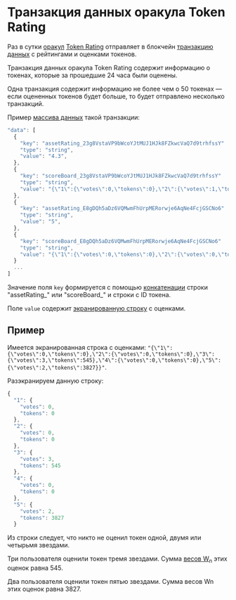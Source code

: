 # Транзакция данных оракула Token Rating

Раз в сутки [оракул](/waves-oracles/oracle.md) [Token Rating](https://oracles.wavesexplorer.com/oracle/3P2eDV4pWJGmPjLGLrW4dsMA53te4gzkwnH) отправляет в блокчейн [транзакцию данных](/blockchain/transaction-type/data-transaction.md) с рейтингами и оценками токенов.

Транзакция данных оракула Token Rating содержит информацию о токенах, которые за прошедшие 24 часа были оценены. 

Одна транзакция содержит информацию не более чем о 50 токенах — если оцененных токенов будет больше, то будет отправлено несколько транзакций. 

Пример [массива данных](/blockchain/transaction-type/data-transaction.md) такой транзакции:

``` js
"data": [
  {
    "key": "assetRating_23g8VstaVP9bWcoYJtMUJ1HJk8FZkwcVaQ7d9trhfssY"
    "type": "string",
    "value": "4.3",
  },
  {
    "key": "scoreBoard_23g8VstaVP9bWcoYJtMUJ1HJk8FZkwcVaQ7d9trhfssY"
    "type": "string",
    "value": "{\"1\":{\"votes\":0,\"tokens\":0},\"2\":{\"votes\":1,\"tokens\":322},\"3\":{\"votes\":0,\"tokens\":0},\"4\":{\"votes\":0,\"tokens\":0},\"5\":{\"votes\":1,\"tokens\":1120}}",
  },
  {
    "key": "assetRating_E8gDQh5aDz6VQMwmFhUrpMERorwje6AqNe4FcjGSCNo6"
    "type": "string",
    "value": "5",
  },
  {
    "key": "scoreBoard_E8gDQh5aDz6VQMwmFhUrpMERorwje6AqNe4FcjGSCNo6"
    "type": "string",
    "value": "{\"1\":{\"votes\":0,\"tokens\":0},\"2\":{\"votes\":0,\"tokens\":0},\"3\":{\"votes\":0,\"tokens\":0},\"4\":{\"votes\":0,\"tokens\":0},\"5\":{\"votes\":1,\"tokens\":2827}}",
  }
  ...
]
```

Значение поля `key` формируется с помощью [конкатенации](https://ru.wikipedia.org/wiki/Конкатенация) строки "assetRating_" или "scoreBoard_" и строки с ID токена.

Поле `value` содержит [экранированную строку](https://ru.wikipedia.org/wiki/Экранирование_символов) с оценками.

## Пример

Имеется экранированная строка с оценками: `"{\"1\":{\"votes\":0,\"tokens\":0},\"2\":{\"votes\":0,\"tokens\":0},\"3\":{\"votes\":3,\"tokens\":545},\"4\":{\"votes\":0,\"tokens\":0},\"5\":{\"votes\":2,\"tokens\":3827}}"`.

Разэкранируем данную строку:

``` js
{
  "1": {
    "votes": 0,
    "tokens": 0
  },
  "2": {
    "votes": 0,
    "tokens": 0
  },
  "3": {
    "votes": 3,
    "tokens": 545
  },
  "4": {
    "votes": 0,
    "tokens": 0
  },
  "5": {
    "votes": 2,
    "tokens": 3827
  }
```

Из строки следует, что никто не оценил токен одной, двумя или четырьмя звездами.

Три пользователя оценили токен тремя звездами. Сумма [весов W<sub>n</sub>](/waves-token-rating/rating-formula.md) этих оценок равна 545.

Два пользователя оценили токен пятью звездами. Сумма весов Wn этих оценок равна 3827.

